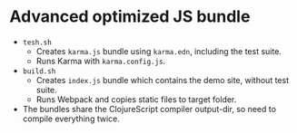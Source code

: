 # Advanced optimized JS bundle

- `tesh.sh`
    - Creates `karma.js` bundle using `karma.edn`, including the test suite.
    - Runs Karma with `karma.config.js`.
- `build.sh`
    - Creates `index.js` bundle which contains the demo site, without test suite.
    - Runs Webpack and copies static files to target folder.
- The bundles share the ClojureScript compiler output-dir, so need to
compile everything twice.
